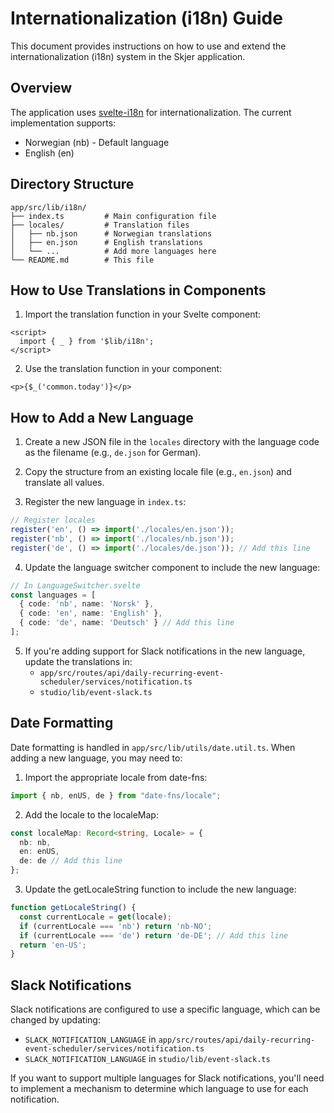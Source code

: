# Internationalization (i18n) Guide

This document provides instructions on how to use and extend the internationalization (i18n) system in the Skjer application.

## Overview

The application uses [svelte-i18n](https://github.com/kaisermann/svelte-i18n) for internationalization. The current implementation supports:

- Norwegian (nb) - Default language
- English (en)

## Directory Structure

```
app/src/lib/i18n/
├── index.ts         # Main configuration file
├── locales/         # Translation files
│   ├── nb.json      # Norwegian translations
│   ├── en.json      # English translations
│   └── ...          # Add more languages here
└── README.md        # This file
```

## How to Use Translations in Components

1. Import the translation function in your Svelte component:

```svelte
<script>
  import { _ } from '$lib/i18n';
</script>
```

2. Use the translation function in your component:

```svelte
<p>{$_('common.today')}</p>
```

## How to Add a New Language

1. Create a new JSON file in the `locales` directory with the language code as the filename (e.g., `de.json` for German).

2. Copy the structure from an existing locale file (e.g., `en.json`) and translate all values.

3. Register the new language in `index.ts`:

```typescript
// Register locales
register('en', () => import('./locales/en.json'));
register('nb', () => import('./locales/nb.json'));
register('de', () => import('./locales/de.json')); // Add this line
```

4. Update the language switcher component to include the new language:

```typescript
// In LanguageSwitcher.svelte
const languages = [
  { code: 'nb', name: 'Norsk' },
  { code: 'en', name: 'English' },
  { code: 'de', name: 'Deutsch' } // Add this line
];
```

5. If you're adding support for Slack notifications in the new language, update the translations in:
   - `app/src/routes/api/daily-recurring-event-scheduler/services/notification.ts`
   - `studio/lib/event-slack.ts`

## Date Formatting

Date formatting is handled in `app/src/lib/utils/date.util.ts`. When adding a new language, you may need to:

1. Import the appropriate locale from date-fns:

```typescript
import { nb, enUS, de } from "date-fns/locale";
```

2. Add the locale to the localeMap:

```typescript
const localeMap: Record<string, Locale> = {
  nb: nb,
  en: enUS,
  de: de // Add this line
};
```

3. Update the getLocaleString function to include the new language:

```typescript
function getLocaleString() {
  const currentLocale = get(locale);
  if (currentLocale === 'nb') return 'nb-NO';
  if (currentLocale === 'de') return 'de-DE'; // Add this line
  return 'en-US';
}
```

## Slack Notifications

Slack notifications are configured to use a specific language, which can be changed by updating:

- `SLACK_NOTIFICATION_LANGUAGE` in `app/src/routes/api/daily-recurring-event-scheduler/services/notification.ts`
- `SLACK_NOTIFICATION_LANGUAGE` in `studio/lib/event-slack.ts`

If you want to support multiple languages for Slack notifications, you'll need to implement a mechanism to determine which language to use for each notification.
